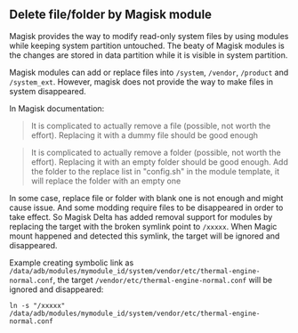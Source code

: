 ## Delete file/folder by Magisk module

Magisk provides the way to modify read-only system files by using modules while keeping system partition untouched. The beaty of Magisk modules is the changes are stored in data partition while it is visible in system partition. 

Magisk modules can add or replace files into `/system`, `/vendor`, `/product` and `/system_ext`. However, magisk does not provide the way to make files in system disappeared.

In Magisk documentation:

> It is complicated to actually remove a file (possible, not worth the effort). Replacing it with a dummy file should be good enough

> It is complicated to actually remove a folder (possible, not worth the effort). Replacing it with an empty folder should be good enough. Add the folder to the replace list in "config.sh" in the module template, it will replace the folder with an empty one

In some case, replace file or folder with blank one is not enough and might cause issue. And some modding require files to be disappeared in order to take effect. So Magisk Delta has added removal support for modules by replacing the target with the broken symlink point to `/xxxxx`. When Magic mount happened and detected this symlink, the target will be ignored and disappeared.

Example creating symbolic link as `/data/adb/modules/mymodule_id/system/vendor/etc/thermal-engine-normal.conf`, the target `/vendor/etc/thermal-engine-normal.conf` will be ignored and disappeared:

```
ln -s "/xxxxx" /data/adb/modules/mymodule_id/system/vendor/etc/thermal-engine-normal.conf
```
